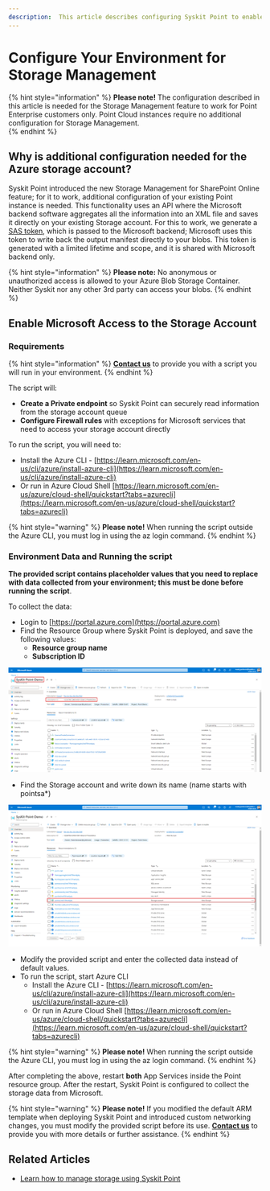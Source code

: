 ```yaml
---
description:  This article describes configuring Syskit Point to enable the Storage Management feature.
---
```


# Configure Your Environment for Storage Management 

{% hint style="information" %}
**Please note!** 
The configuration described in this article is needed for the Storage Management feature to work for Point Enterprise customers only.
Point Cloud instances require no additional configuration for Storage Management.  
{% endhint %}

## Why is additional configuration needed for the Azure storage account? 

Syskit Point introduced the new Storage Management for SharePoint Online feature; for it to work, additional configuration of your existing Point instance is needed. This functionality uses an API where the Microsoft backend software aggregates all the information into an XML file and saves it directly on your existing Storage account. For this to work, we generate a [SAS token](https://learn.microsoft.com/en-us/azure/storage/common/storage-sas-overview), which is passed to the Microsoft backend; Microsoft uses this token to write back the output manifest directly to your blobs. This token is generated with a limited lifetime and scope, and it is shared with Microsoft backend only.

{% hint style="information" %}
**Please note:** No anonymous or unauthorized access is allowed to your Azure Blob Storage Container. Neither Syskit nor any other 3rd party can access your blobs. 
{% endhint %}

## Enable Microsoft Access to the Storage Account  

### Requirements

{% hint style="information" %}
**[Contact us](https://support.syskit.com/hc/en-us)** to provide you with a script you will run in your environment.
{% endhint %}

The script will:
* **Create a Private endpoint** so Syskit Point can securely read information from the storage account queue 
* **Configure Firewall rules** with exceptions for Microsoft services that need to access your storage account directly 

To run the script, you will need to:
* Install the Azure CLI - [https://learn.microsoft.com/en-us/cli/azure/install-azure-cli](https://learn.microsoft.com/en-us/cli/azure/install-azure-cli)
* Or run in Azure Cloud Shell [https://learn.microsoft.com/en-us/azure/cloud-shell/quickstart?tabs=azurecli](https://learn.microsoft.com/en-us/azure/cloud-shell/quickstart?tabs=azurecli)

{% hint style="warning" %}
**Please note!** When running the script outside the Azure CLI, you must log in using the az login command.
{% endhint %}

### Environment Data and Running the script

**The provided script contains placeholder values that you need to replace with data collected from your environment; this must be done before running the script**. 

To collect the data:
* Login to [https://portal.azure.com](https://portal.azure.com)
* Find the Resource Group where Syskit Point is deployed, and save the following values: 
    * **Resource group name** 
    * **Subscription ID**

![Resource Group](../../static/img/configure-storage-management-subscription-id.png)

* Find the Storage account and write down its name (name starts with pointsa*)

![Storage Account](../../static/img/configure-storage-management-storage-account.png)

* Modify the provided script and enter the collected data instead of default values.
* To run the script, start Azure CLI 
   * Install the Azure CLI - [https://learn.microsoft.com/en-us/cli/azure/install-azure-cli](https://learn.microsoft.com/en-us/cli/azure/install-azure-cli)
   * Or run in Azure Cloud Shell [https://learn.microsoft.com/en-us/azure/cloud-shell/quickstart?tabs=azurecli](https://learn.microsoft.com/en-us/azure/cloud-shell/quickstart?tabs=azurecli)

{% hint style="warning" %}
**Please note!** When running the script outside the Azure CLI, you must log in using the az login command.
{% endhint %}

After completing the above, restart **both** App Services inside the Point resource group. After the restart, Syskit Point is configured to collect the storage data from Microsoft. 

{% hint style="warning" %}
**Please note!** If you modified the default ARM template when deploying Syskit Point and introduced custom networking changes, you must modify the provided script before its use.
**[Contact us](https://support.syskit.com/hc/en-us)** to provide you with more details or further assistance.
{% endhint %}

## Related Articles

* [Learn how to manage storage using Syskit Point](../storage-management/storage-management-overview.md)